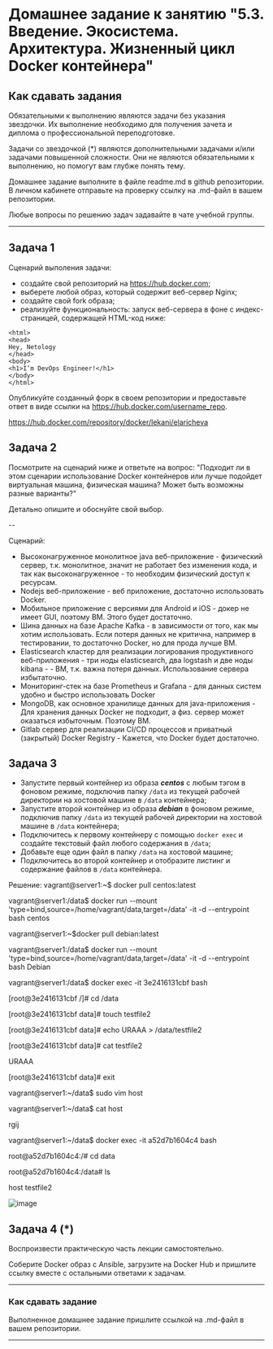 
# Домашнее задание к занятию "5.3. Введение. Экосистема. Архитектура. Жизненный цикл Docker контейнера"

## Как сдавать задания

Обязательными к выполнению являются задачи без указания звездочки. Их выполнение необходимо для получения зачета и диплома о профессиональной переподготовке.

Задачи со звездочкой (*) являются дополнительными задачами и/или задачами повышенной сложности. Они не являются обязательными к выполнению, но помогут вам глубже понять тему.

Домашнее задание выполните в файле readme.md в github репозитории. В личном кабинете отправьте на проверку ссылку на .md-файл в вашем репозитории.

Любые вопросы по решению задач задавайте в чате учебной группы.

---

## Задача 1

Сценарий выполения задачи:

- создайте свой репозиторий на https://hub.docker.com;
- выберете любой образ, который содержит веб-сервер Nginx;
- создайте свой fork образа;
- реализуйте функциональность:
запуск веб-сервера в фоне с индекс-страницей, содержащей HTML-код ниже:
```
<html>
<head>
Hey, Netology
</head>
<body>
<h1>I’m DevOps Engineer!</h1>
</body>
</html>
```
Опубликуйте созданный форк в своем репозитории и предоставьте ответ в виде ссылки на https://hub.docker.com/username_repo.

https://hub.docker.com/repository/docker/lekani/elaricheva

## Задача 2

Посмотрите на сценарий ниже и ответьте на вопрос:
"Подходит ли в этом сценарии использование Docker контейнеров или лучше подойдет виртуальная машина, физическая машина? Может быть возможны разные варианты?"

Детально опишите и обоснуйте свой выбор.

--

Сценарий:

- Высоконагруженное монолитное java веб-приложение - 
физический сервер, т.к. монолитное, значит не работает без изменения кода,
   и так как высоконагруженное -  то необходим физический доступ к ресурсам.
- Nodejs веб-приложение - 
веб приложение, достаточно использовать Docker.
- Мобильное приложение c версиями для Android и iOS - 
докер не имеет GUI, поэтому ВМ. Этого будет достаточно.
- Шина данных на базе Apache Kafka - 
в зависимости от того, как мы хотим использовать. Если потеря данных не критична, например в тестировании, то достаточно Docker, но для прода лучше ВМ. 
- Elasticsearch кластер для реализации логирования продуктивного веб-приложения - три ноды elasticsearch, два logstash и две ноды kibana - -
ВМ, т.к. важна потеря данных. Использование сервера избытаточно.
- Мониторинг-стек на базе Prometheus и Grafana - 
для данных систем удобно и быстро использовать Docker
- MongoDB, как основное хранилище данных для java-приложения - 
Для хранения данных Docker не подходит, а физ. сервер может оказаться избыточным. Поэтому ВМ.
- Gitlab сервер для реализации CI/CD процессов и приватный (закрытый) Docker Registry - 
Кажется, что Docker будет достаточно.


## Задача 3

- Запустите первый контейнер из образа ***centos*** c любым тэгом в фоновом режиме, подключив папку ```/data``` из текущей рабочей директории на хостовой машине в ```/data``` контейнера;
- Запустите второй контейнер из образа ***debian*** в фоновом режиме, подключив папку ```/data``` из текущей рабочей директории на хостовой машине в ```/data``` контейнера;
- Подключитесь к первому контейнеру с помощью ```docker exec``` и создайте текстовый файл любого содержания в ```/data```;
- Добавьте еще один файл в папку ```/data``` на хостовой машине;
- Подключитесь во второй контейнер и отобразите листинг и содержание файлов в ```/data``` контейнера.


Решение:
vagrant@server1:~$ docker pull centos:latest

vagrant@server1:/data$ docker run --mount 'type=bind,source=/home/vagrant/data,target=/data' -it -d --entrypoint bash centos

vagrant@server1:~$docker pull debian:latest

vagrant@server1:/data$ docker run --mount 'type=bind,source=/home/vagrant/data,target=/data' -it -d --entrypoint bash Debian

vagrant@server1:/data$ docker exec -it 3e2416131cbf bash

[root@3e2416131cbf /]# cd /data

[root@3e2416131cbf data]# touch testfile2

[root@3e2416131cbf data]# echo URAAA > /data/testfile2

[root@3e2416131cbf data]# cat testfile2

URAAA

[root@3e2416131cbf data]# exit

vagrant@server1:~/data$ sudo vim  host

vagrant@server1:~/data$ cat host

rgij

vagrant@server1:~/data$ docker exec -it a52d7b1604c4 bash

root@a52d7b1604c4:/# cd data

root@a52d7b1604c4:/data# ls

host  testfile2


![image](https://user-images.githubusercontent.com/91233405/160253104-1492a19d-cb5d-4e11-9867-d97fe1332ba4.png)




## Задача 4 (*)

Воспроизвести практическую часть лекции самостоятельно.

Соберите Docker образ с Ansible, загрузите на Docker Hub и пришлите ссылку вместе с остальными ответами к задачам.


---

### Как cдавать задание

Выполненное домашнее задание пришлите ссылкой на .md-файл в вашем репозитории.

---
